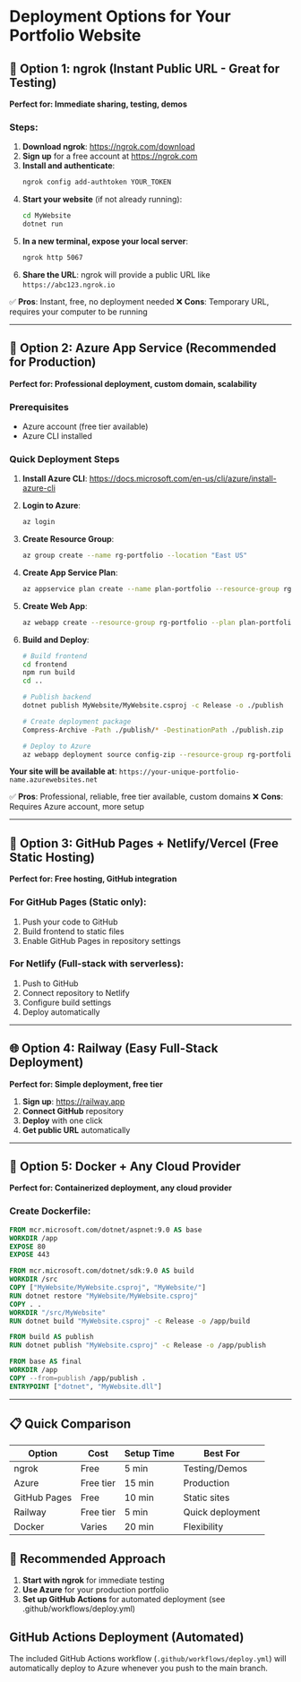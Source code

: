 # Deployment Options for Your Portfolio Website

## 🚀 Option 1: ngrok (Instant Public URL - Great for Testing)

**Perfect for: Immediate sharing, testing, demos**

### Steps:
1. **Download ngrok**: https://ngrok.com/download
2. **Sign up** for a free account at https://ngrok.com
3. **Install and authenticate**:
   ```bash
   ngrok config add-authtoken YOUR_TOKEN
   ```
4. **Start your website** (if not already running):
   ```bash
   cd MyWebsite
   dotnet run
   ```
5. **In a new terminal, expose your local server**:
   ```bash
   ngrok http 5067
   ```
6. **Share the URL**: ngrok will provide a public URL like `https://abc123.ngrok.io`

✅ **Pros**: Instant, free, no deployment needed
❌ **Cons**: Temporary URL, requires your computer to be running

---

## 🌟 Option 2: Azure App Service (Recommended for Production)

**Perfect for: Professional deployment, custom domain, scalability**

### Prerequisites
- Azure account (free tier available)
- Azure CLI installed

### Quick Deployment Steps

1. **Install Azure CLI**: https://docs.microsoft.com/en-us/cli/azure/install-azure-cli

2. **Login to Azure**:
   ```bash
   az login
   ```

3. **Create Resource Group**:
   ```bash
   az group create --name rg-portfolio --location "East US"
   ```

4. **Create App Service Plan**:
   ```bash
   az appservice plan create --name plan-portfolio --resource-group rg-portfolio --sku FREE
   ```

5. **Create Web App**:
   ```bash
   az webapp create --resource-group rg-portfolio --plan plan-portfolio --name your-unique-portfolio-name --runtime "DOTNET:9.0"
   ```

6. **Build and Deploy**:
   ```bash
   # Build frontend
   cd frontend
   npm run build
   cd ..
   
   # Publish backend
   dotnet publish MyWebsite/MyWebsite.csproj -c Release -o ./publish
   
   # Create deployment package
   Compress-Archive -Path ./publish/* -DestinationPath ./publish.zip
   
   # Deploy to Azure
   az webapp deployment source config-zip --resource-group rg-portfolio --name your-unique-portfolio-name --src publish.zip
   ```

**Your site will be available at**: `https://your-unique-portfolio-name.azurewebsites.net`

✅ **Pros**: Professional, reliable, free tier available, custom domains
❌ **Cons**: Requires Azure account, more setup

---

## 🐙 Option 3: GitHub Pages + Netlify/Vercel (Free Static Hosting)

**Perfect for: Free hosting, GitHub integration**

### For GitHub Pages (Static only):
1. Push your code to GitHub
2. Build frontend to static files
3. Enable GitHub Pages in repository settings

### For Netlify (Full-stack with serverless):
1. Push to GitHub
2. Connect repository to Netlify
3. Configure build settings
4. Deploy automatically

---

## 🌐 Option 4: Railway (Easy Full-Stack Deployment)

**Perfect for: Simple deployment, free tier**

1. **Sign up**: https://railway.app
2. **Connect GitHub** repository
3. **Deploy** with one click
4. **Get public URL** automatically

---

## 🔧 Option 5: Docker + Any Cloud Provider

**Perfect for: Containerized deployment, any cloud provider**

### Create Dockerfile:
```dockerfile
FROM mcr.microsoft.com/dotnet/aspnet:9.0 AS base
WORKDIR /app
EXPOSE 80
EXPOSE 443

FROM mcr.microsoft.com/dotnet/sdk:9.0 AS build
WORKDIR /src
COPY ["MyWebsite/MyWebsite.csproj", "MyWebsite/"]
RUN dotnet restore "MyWebsite/MyWebsite.csproj"
COPY . .
WORKDIR "/src/MyWebsite"
RUN dotnet build "MyWebsite.csproj" -c Release -o /app/build

FROM build AS publish
RUN dotnet publish "MyWebsite.csproj" -c Release -o /app/publish

FROM base AS final
WORKDIR /app
COPY --from=publish /app/publish .
ENTRYPOINT ["dotnet", "MyWebsite.dll"]
```

---

## 📋 Quick Comparison

| Option | Cost | Setup Time | Best For |
|--------|------|------------|----------|
| ngrok | Free | 5 min | Testing/Demos |
| Azure | Free tier | 15 min | Production |
| GitHub Pages | Free | 10 min | Static sites |
| Railway | Free tier | 5 min | Quick deployment |
| Docker | Varies | 20 min | Flexibility |

## 🎯 Recommended Approach

1. **Start with ngrok** for immediate testing
2. **Use Azure** for your production portfolio
3. **Set up GitHub Actions** for automated deployment (see .github/workflows/deploy.yml)

## GitHub Actions Deployment (Automated)

The included GitHub Actions workflow (`.github/workflows/deploy.yml`) will automatically deploy to Azure whenever you push to the main branch.
